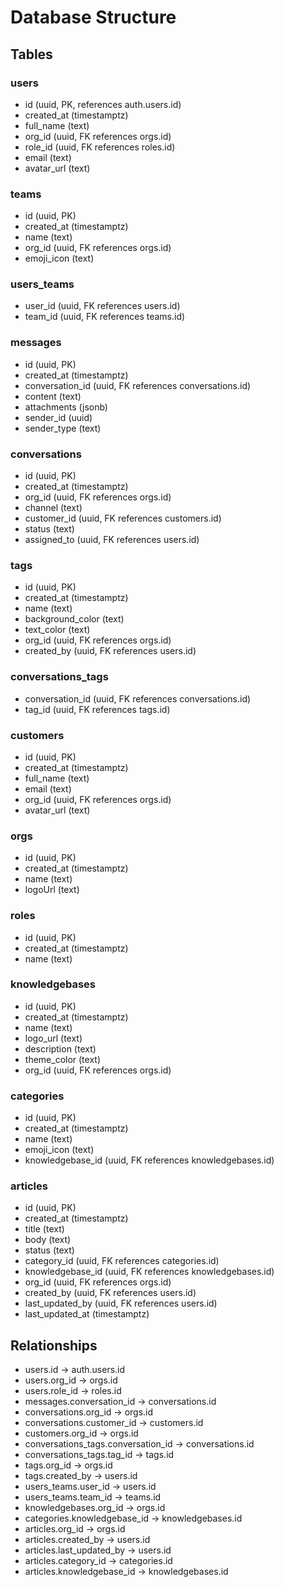 # Database Structure

## Tables

### users
- id (uuid, PK, references auth.users.id)
- created_at (timestamptz)
- full_name (text)
- org_id (uuid, FK references orgs.id)
- role_id (uuid, FK references roles.id)
- email (text)
- avatar_url (text)

### teams
- id (uuid, PK)
- created_at (timestamptz)
- name (text)
- org_id (uuid, FK references orgs.id)
- emoji_icon (text)

### users_teams
- user_id (uuid, FK references users.id)
- team_id (uuid, FK references teams.id)

### messages
- id (uuid, PK)
- created_at (timestamptz)
- conversation_id (uuid, FK references conversations.id)
- content (text)
- attachments (jsonb)
- sender_id (uuid)
- sender_type (text)

### conversations
- id (uuid, PK)
- created_at (timestamptz)
- org_id (uuid, FK references orgs.id)
- channel (text)
- customer_id (uuid, FK references customers.id)
- status (text)
- assigned_to (uuid, FK references users.id)

### tags
- id (uuid, PK)
- created_at (timestamptz)
- name (text)
- background_color (text)
- text_color (text)
- org_id (uuid, FK references orgs.id)
- created_by (uuid, FK references users.id)

### conversations_tags
- conversation_id (uuid, FK references conversations.id)
- tag_id (uuid, FK references tags.id)

### customers
- id (uuid, PK)
- created_at (timestamptz)
- full_name (text)
- email (text)
- org_id (uuid, FK references orgs.id)
- avatar_url (text)

### orgs
- id (uuid, PK)
- created_at (timestamptz)
- name (text)
- logoUrl (text)

### roles
- id (uuid, PK)
- created_at (timestamptz)
- name (text)

### knowledgebases
- id (uuid, PK)
- created_at (timestamptz)
- name (text)
- logo_url (text)
- description (text)
- theme_color (text)
- org_id (uuid, FK references orgs.id)

### categories
- id (uuid, PK)
- created_at (timestamptz)
- name (text)
- emoji_icon (text)
- knowledgebase_id (uuid, FK references knowledgebases.id)

### articles
- id (uuid, PK)
- created_at (timestamptz)
- title (text)
- body (text)
- status (text)
- category_id (uuid, FK references categories.id)
- knowledgebase_id (uuid, FK references knowledgebases.id)
- org_id (uuid, FK references orgs.id)
- created_by (uuid, FK references users.id)
- last_updated_by (uuid, FK references users.id)
- last_updated_at (timestamptz)

## Relationships
- users.id -> auth.users.id
- users.org_id -> orgs.id
- users.role_id -> roles.id
- messages.conversation_id -> conversations.id
- conversations.org_id -> orgs.id
- conversations.customer_id -> customers.id
- customers.org_id -> orgs.id
- conversations_tags.conversation_id -> conversations.id
- conversations_tags.tag_id -> tags.id
- tags.org_id -> orgs.id
- tags.created_by -> users.id
- users_teams.user_id -> users.id
- users_teams.team_id -> teams.id
- knowledgebases.org_id -> orgs.id
- categories.knowledgebase_id -> knowledgebases.id
- articles.org_id -> orgs.id
- articles.created_by -> users.id
- articles.last_updated_by -> users.id
- articles.category_id -> categories.id
- articles.knowledgebase_id -> knowledgebases.id